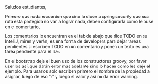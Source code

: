 Saludos estudiantes,


Primero que nada recuerden que sino le dicen a spring security que esa ruta esta protegida no van a lograr nada, deben configurarla como le puse en el comentario,

Los comentarios lo encuentran en el tab de abajo que dice TODO en su IntelliJ, miren y verán, es una forma de developers para dejar tareas pendientes si escriben TODO en un comentario y ponen un texto es una tarea pendiente para el IDE.

En el bootstrap deje el buen uso de los constructores groovy, por favor usenlos así, que darán error mas adelante sino lo hacen como les deje el ejemplo. Para usarlos solo escriben primero el nombre de la propiedad a asignar, luego de eso ":" y luego el valor y así no da error warning.






